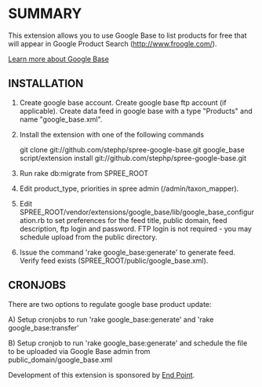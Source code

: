 SUMMARY
=======

This extension allows you to use Google Base to list products for free that will appear in Google Product Search (http://www.froogle.com/).

<a href="http://base.google.com/support/bin/answer.py?answer=25277&topic=2904">Learn more about Google Base</a>

INSTALLATION
------------

1. Create google base account. Create google base ftp account (if applicable). Create data feed in google base with a type "Products" and name "google_base.xml".

2. Install the extension with one of the following commands

      git clone git://github.com/stephp/spree-google-base.git google_base
      script/extension install git://github.com/stephp/spree-google-base.git

2. Run rake db:migrate from SPREE_ROOT

3. Edit product_type, priorities in spree admin (/admin/taxon_mapper).

4. Edit SPREE_ROOT/vendor/extensions/google_base/lib/google_base_configuration.rb to set preferences for the feed title, public domain, feed description, ftp login and password. FTP login is not required - you may schedule upload from the public directory.

5. Issue the command 'rake google_base:generate' to generate feed. Verify feed exists (SPREE_ROOT/public/google_base.xml).


CRONJOBS
--------

There are two options to regulate google base product update:

A) Setup cronjobs to run 'rake google_base:generate' and 'rake google_base:transfer'

B) Setup cronjob to run 'rake google_base:generate' and schedule the file to be uploaded via Google Base admin from public_domain/google_base.xml

Development of this extension is sponsored by [End Point][1].

[1]: http://www.endpoint.com/
